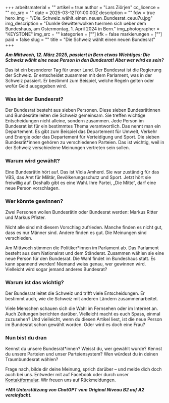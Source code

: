 +++
arbeitsmaterial = ""
artikel = true
author = "Lars Ziörjen"
cc_licence = ""
cc_src = ""
date = 2025-03-12T01:00:00Z
description = ""
fdw = true
hero_img = "/Die_Schweiz_wählt_einen_neuen_Bundesrat_ceuu7u.jpg"
img_description = "Dunkle Gewitterwolken tuermen sich ueber dem Bundeshaus, am Ostermontag, 1. April 2024 in Bern."
img_photographer = "KEYSTONE"
img_src = ""
kategorien = [""]
kfk = false
markierungen = [""]
paid = false
slug = ""
title = "Die Schweiz wählt einen neuen Bundesrat"
+++

**_Am Mittwoch, 12. März 2025, passiert in Bern etwas Wichtiges: Die Schweiz wählt eine neue Person in den Bundesrat! Aber wer wird es sein?_**

Das ist ein besonderer Tag für unser Land. Der Bundesrat ist die Regierung der Schweiz. Er entscheidet zusammen mit dem Parlament, was in der Schweiz passiert. Er bestimmt zum Beispiel, welche Regeln gelten oder wofür Geld ausgegeben wird.

### Was ist der Bundesrat?

Der Bundesrat besteht aus sieben Personen. Diese sieben Bundesrätinnen und Bundesräte leiten die Schweiz gemeinsam. Sie treffen wichtige Entscheidungen nicht alleine, sondern zusammen. Jede Person im Bundesrat ist für ein bestimmtes Thema verantwortlich. Das nennt man ein Departement. Es gibt zum Beispiel das Departement für Umwelt, Verkehr und Energie oder das Departement für Verteidigung und Sport. Die sieben Bundesrät*innen gehören zu verschiedenen Parteien. Das ist wichtig, weil in der Schweiz verschiedene Meinungen vertreten sein sollen.

### Warum wird gewählt?

Eine Bundesrätin hört auf. Das ist Viola Amherd. Sie war zuständig für das VBS, das Amt für Militär, Bevölkerungsschutz und Sport. Jetzt hört sie freiwillig auf. Deshalb gibt es eine Wahl. Ihre Partei, „Die Mitte“, darf eine neue Person vorschlagen.

### Wer könnte gewinnen?

Zwei Personen wollen Bundesrätin oder Bundesrat werden: Markus Ritter und Markus Pfister.

Nicht alle sind mit diesem Vorschlag zufrieden. Manche finden es nicht gut, dass es nur Männer sind. Andere finden es gut. Die Meinungen sind verschieden.

Am Mittwoch stimmen die Politiker*innen im Parlament ab. Das Parlament besteht aus dem Nationalrat und dem Ständerat. Zusammen wählen sie eine neue Person für den Bundesrat. Die Wahl findet im Bundeshaus statt. Es kann spannend werden! Niemand weiss genau, wer gewinnen wird. Vielleicht wird sogar jemand anderes Bundesrat?

### Warum ist das wichtig?

Der Bundesrat leitet die Schweiz und trifft viele Entscheidungen. Er bestimmt auch, wie die Schweiz mit anderen Ländern zusammenarbeitet.

Viele Menschen schauen sich die Wahl im Fernsehen oder im Internet an. Auch Zeitungen berichten darüber. Vielleicht macht es euch Spass, einmal zuzusehen? Und vielleicht, wenn du diesen Artikel liest, ist die neue Person im Bundesrat schon gewählt worden. Oder wird es doch eine Frau?

### Nun bist du dran

Kennst du unsere Bundesrät*innen? Weisst du, wer gewählt wurde? Kennst du unsere Parteien und unser Parteiensystem? Wen würdest du in deinen Traumbundesrat wählen?

Frage nach, bilde dir deine Meinung, sprich darüber – und melde dich doch auch bei uns. Entweder mit auf Facebook oder durch unser [Kontaktformular](https://www.chinderzytig.ch/kontakt/). Wir freuen uns auf Rückmeldungen.

**_\*Mit Unterstützung von ChatGPT vom Original Niveau B2 auf A2 vereinfacht._**